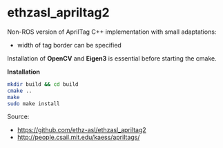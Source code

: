# ethzasl_apriltag2
Non-ROS version of AprilTag C++ implementation with small adaptations:
- width of tag border can be specified

Installation of **OpenCV** and **Eigen3** is essential before starting the cmake.

**Installation**
```sh
mkdir build && cd build
cmake ..
make
sudo make install
```


Source:
- https://github.com/ethz-asl/ethzasl_apriltag2
- http://people.csail.mit.edu/kaess/apriltags/
